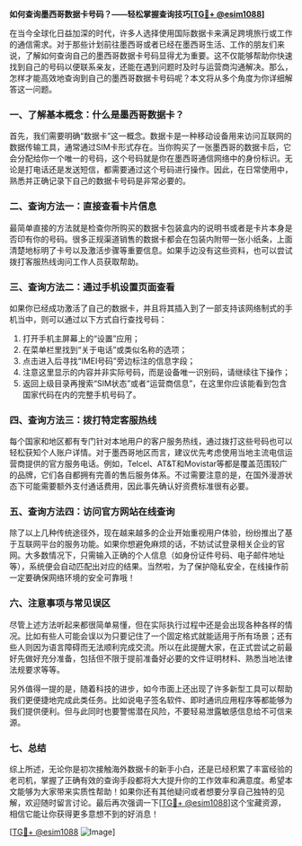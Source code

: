 **如何查询墨西哥数据卡号码？——轻松掌握查询技巧[[TG💪+ @esim1088](https://t.me/s/esim1088)]**

在当今全球化日益加深的时代，许多人选择使用国际数据卡来满足跨境旅行或工作的通信需求。对于那些计划前往墨西哥或者已经在墨西哥生活、工作的朋友们来说，了解如何查询自己的墨西哥数据卡号码显得尤为重要。这不仅能够帮助你快速找到自己的号码以便联系亲友，还能在遇到问题时及时与运营商沟通解决。那么，怎样才能高效地查询到自己的墨西哥数据卡号码呢？本文将从多个角度为你详细解答这一问题。

### 一、了解基本概念：什么是墨西哥数据卡？

首先，我们需要明确“数据卡”这一概念。数据卡是一种移动设备用来访问互联网的数据传输工具，通常通过SIM卡形式存在。当你购买了一张墨西哥的数据卡后，它会分配给你一个唯一的号码，这个号码就是你在墨西哥通信网络中的身份标识。无论是打电话还是发送短信，都需要通过这个号码进行操作。因此，在日常使用中，熟悉并正确记录下自己的数据卡号码是非常必要的。

### 二、查询方法一：直接查看卡片信息

最简单直接的方法就是检查你所购买的数据卡包装盒内的说明书或者是卡片本身是否印有你的号码。很多正规渠道销售的数据卡都会在包装内附带一张小纸条，上面清楚地标明了卡号以及激活步骤等重要信息。如果手边没有这些资料，也可以尝试拨打客服热线询问工作人员获取帮助。

### 三、查询方法二：通过手机设置页面查看

如果你已经成功激活了自己的数据卡，并且将其插入到了一部支持该网络制式的手机当中，则可以通过以下方式自行查找号码：
1. 打开手机主屏幕上的“设置”应用；
2. 在菜单栏里找到“关于电话”或类似名称的选项；
3. 点击进入后寻找“IMEI号码”旁边标注的信息字段；
4. 注意这里显示的内容并非实际号码，而是设备唯一识别码，请继续往下操作；
5. 返回上级目录再搜索“SIM状态”或者“运营商信息”，在这里你应该能看到包含国家代码在内的完整手机号码了。

### 四、查询方法三：拨打特定客服热线

每个国家和地区都有专门针对本地用户的客户服务热线，通过拨打这些号码也可以轻松获知个人账户详情。对于墨西哥地区而言，建议优先考虑使用当地主流电信运营商提供的官方服务电话。例如，Telcel、AT&T和Movistar等都是覆盖范围较广的品牌，它们各自都拥有完善的售后服务体系。不过需要注意的是，在国外漫游状态下可能需要额外支付通话费用，因此事先确认好资费标准很有必要。

### 五、查询方法四：访问官方网站在线查询

除了以上几种传统途径外，现在越来越多的企业开始重视用户体验，纷纷推出了基于互联网平台的服务功能。如果你想避免麻烦的话，不妨试试登录相关企业的官网。大多数情况下，只需输入正确的个人信息（如身份证件号码、电子邮件地址等），系统便会自动匹配出对应的结果。当然啦，为了保护隐私安全，在线操作前一定要确保网络环境的安全可靠哦！

### 六、注意事项与常见误区

尽管上述方法听起来都很简单易懂，但在实际执行过程中还是会出现各种各样的情况。比如有些人可能会误以为只要记住了一个固定格式就能适用于所有场景；还有些人则因为语言障碍而无法顺利完成交流。所以在此提醒大家，在正式尝试之前最好先做好充分准备，包括但不限于提前准备好必要的文件证明材料、熟悉当地法律法规要求等等。

另外值得一提的是，随着科技的进步，如今市面上还出现了许多新型工具可以帮助我们更便捷地完成此类任务。比如说电子签名软件、即时通讯应用程序等都能够为我们提供便利。但与此同时也要警惕潜在风险，不要轻易泄露敏感信息给不可信来源。

### 七、总结

综上所述，无论你是初次接触海外数据卡的新手小白，还是已经积累了丰富经验的老司机，掌握了正确有效的查询手段都将大大提升你的工作效率和满意度。希望本文能够为大家带来实质性帮助！如果你还有其他疑问或者想要分享自己独特的见解，欢迎随时留言讨论。最后再次强调一下[[TG💪+ @esim1088](https://t.me/s/esim1088)]这个宝藏资源，相信它能让你获得更多意想不到的好消息！

[[TG💪+ @esim1088](https://t.me/s/esim1088) ![Image](https://i.postimg.cc/4NQfJmqS/Snipaste-2025-05-13-00-14-12.png)]